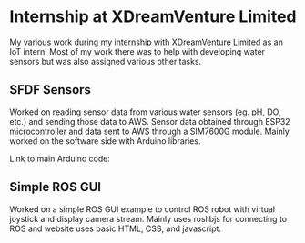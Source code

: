 # Internship at XDreamVenture Limited
My various work during my internship with XDreamVenture Limited as an IoT intern. Most of my work there was to help with developing water sensors but was also assigned various other tasks.

## SFDF Sensors
Worked on reading sensor data from various water sensors (eg. pH, DO, etc.) and sending those data to AWS. Sensor data obtained through ESP32 microcontroller and data sent to AWS through a SIM7600G module. Mainly worked on the software side with Arduino libraries.

Link to main Arduino code: []()

## Simple ROS GUI
Worked on a simple ROS GUI example to control ROS robot with virtual joystick and display camera stream. Mainly uses roslibjs for connecting to ROS and website uses basic HTML, CSS, and javascript.